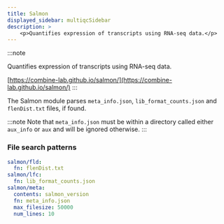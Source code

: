 ```yaml
---
title: Salmon
displayed_sidebar: multiqcSidebar
description: >
    <p>Quantifies expression of transcripts using RNA-seq data.</p>
---
```


<!--
~~~~~ DO NOT EDIT ~~~~~
This file is autogenerated from the MultiQC module python docstring.
Do not edit the markdown, it will be overwritten.

File path for the source of this content: multiqc/modules/salmon/salmon.py
~~~~~~~~~~~~~~~~~~~~~~~
-->

:::note
<p>Quantifies expression of transcripts using RNA-seq data.</p>

[https://combine-lab.github.io/salmon/](https://combine-lab.github.io/salmon/)
:::

The Salmon module parses `meta_info.json`, `lib_format_counts.json` and `flenDist.txt` files, if found.

:::note
Note that `meta_info.json` must be within a directory called either `aux_info` or `aux` and will be ignored
otherwise.
:::

### File search patterns

```yaml
salmon/fld:
  fn: flenDist.txt
salmon/lfc:
  fn: lib_format_counts.json
salmon/meta:
  contents: salmon_version
  fn: meta_info.json
  max_filesize: 50000
  num_lines: 10
```
    